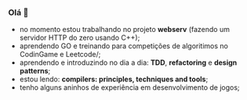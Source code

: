### Olá 👋

- no momento estou trabalhando no projeto **webserv** (fazendo um servidor HTTP do zero usando C++);
- aprendendo GO e treinando para competições de algoritimos no CodinGame e Leetcode/;
- aprendendo e introduzindo no dia a dia: **TDD**, **refactoring** e **design patterns**;
- estou lendo: **compilers: principles, techniques and tools**;
- tenho alguns aninhos de experiência em desenvolvimento de jogos;
